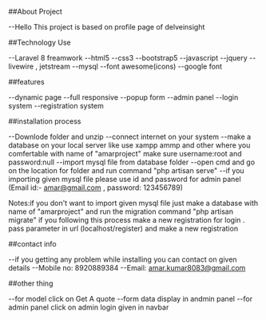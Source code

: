 ##About Project

--Hello This project is based on profile page of delveinsight

##Technology Use

--Laravel 8 freamwork 
--html5
--css3
--bootstrap5
--javascript
--jquery
--livewire , jetstream
--mysql
--font awesome(icons)
--google font


##features

--dynamic page
--full responsive
--popup form 
--admin panel
--login system
--registration system

##installation process

--Downlode folder and unzip
--connect internet on your system
--make a database on your local server like use xampp ammp and other where you comfertable
with name of "amarproject" make sure username:root and password:null
--import mysql file from database folder 
--open cmd and go on the location for folder and run command "php artisan serve"
--if you importing given mysql file please use id and password for admin panel
(Email id:- amar@gmail.com , password: 123456789)

Notes:if you don't want to import given mysql file just make a database with name of
"amarproject" and run the migration command "php artisan migrate" if you following this process
make a new registration for login . pass parameter in url (localhost/register) and make a new registration

##contact info

--if you getting any problem while installing you can contact on given details
--Mobile no: 8920889384
--Email: amar.kumar8083@gmail.com


##other thing

--for model click on Get A quote
--form data display in andmin panel
--for admin panel click on admin login given in navbar
